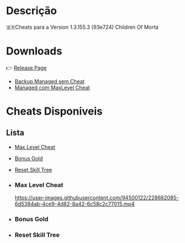# Descrição
:brazil:Cheats para a Version 1.3.155.3 (93e724) Children Of Morta
# Downloads 
:point_right: [Release Page](https://github.com/Winzen/ChildrenOfMorta-Cheats-Reverse-Engineer-Unity-/releases/tag/ChildenofMorta)

- [Backup Managed sem Cheat](https://github.com/Winzen/ChildrenOfMorta-Cheats-Reverse-Engineer-Unity-/releases/download/ChildenofMorta/Backup.Managed.rar)
- [Managed com MaxLevel Cheat](https://github.com/Winzen/ChildrenOfMorta-Cheats-Reverse-Engineer-Unity-/releases/download/ChildenofMorta/MaxLevel.Cheat.rar)
# Cheats Disponiveis
## Lista
- [Max Level Cheat](#max-level-cheat)
- [Bonus Gold](#bonus-gold)
- [Reset Skill Tree](#reset-skill-tree)
- ### Max Level Cheat
  https://user-images.githubusercontent.com/94500122/228682085-6d5384ab-4ce9-4d82-8a42-6c58c2c77015.mp4
- ### Bonus Gold

- ### Reset Skill Tree

